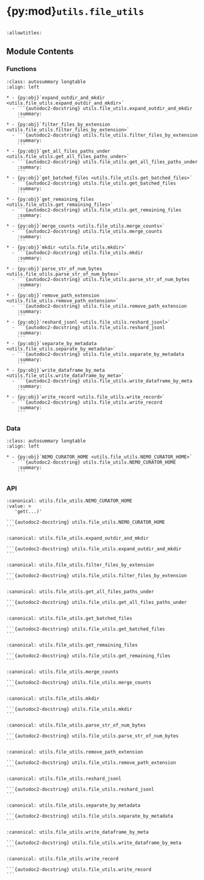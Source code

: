 # {py:mod}`utils.file_utils`

```{py:module} utils.file_utils
```

```{autodoc2-docstring} utils.file_utils
:allowtitles:
```

## Module Contents

### Functions

````{list-table}
:class: autosummary longtable
:align: left

* - {py:obj}`expand_outdir_and_mkdir <utils.file_utils.expand_outdir_and_mkdir>`
  - ```{autodoc2-docstring} utils.file_utils.expand_outdir_and_mkdir
    :summary:
    ```
* - {py:obj}`filter_files_by_extension <utils.file_utils.filter_files_by_extension>`
  - ```{autodoc2-docstring} utils.file_utils.filter_files_by_extension
    :summary:
    ```
* - {py:obj}`get_all_files_paths_under <utils.file_utils.get_all_files_paths_under>`
  - ```{autodoc2-docstring} utils.file_utils.get_all_files_paths_under
    :summary:
    ```
* - {py:obj}`get_batched_files <utils.file_utils.get_batched_files>`
  - ```{autodoc2-docstring} utils.file_utils.get_batched_files
    :summary:
    ```
* - {py:obj}`get_remaining_files <utils.file_utils.get_remaining_files>`
  - ```{autodoc2-docstring} utils.file_utils.get_remaining_files
    :summary:
    ```
* - {py:obj}`merge_counts <utils.file_utils.merge_counts>`
  - ```{autodoc2-docstring} utils.file_utils.merge_counts
    :summary:
    ```
* - {py:obj}`mkdir <utils.file_utils.mkdir>`
  - ```{autodoc2-docstring} utils.file_utils.mkdir
    :summary:
    ```
* - {py:obj}`parse_str_of_num_bytes <utils.file_utils.parse_str_of_num_bytes>`
  - ```{autodoc2-docstring} utils.file_utils.parse_str_of_num_bytes
    :summary:
    ```
* - {py:obj}`remove_path_extension <utils.file_utils.remove_path_extension>`
  - ```{autodoc2-docstring} utils.file_utils.remove_path_extension
    :summary:
    ```
* - {py:obj}`reshard_jsonl <utils.file_utils.reshard_jsonl>`
  - ```{autodoc2-docstring} utils.file_utils.reshard_jsonl
    :summary:
    ```
* - {py:obj}`separate_by_metadata <utils.file_utils.separate_by_metadata>`
  - ```{autodoc2-docstring} utils.file_utils.separate_by_metadata
    :summary:
    ```
* - {py:obj}`write_dataframe_by_meta <utils.file_utils.write_dataframe_by_meta>`
  - ```{autodoc2-docstring} utils.file_utils.write_dataframe_by_meta
    :summary:
    ```
* - {py:obj}`write_record <utils.file_utils.write_record>`
  - ```{autodoc2-docstring} utils.file_utils.write_record
    :summary:
    ```
````

### Data

````{list-table}
:class: autosummary longtable
:align: left

* - {py:obj}`NEMO_CURATOR_HOME <utils.file_utils.NEMO_CURATOR_HOME>`
  - ```{autodoc2-docstring} utils.file_utils.NEMO_CURATOR_HOME
    :summary:
    ```
````

### API

````{py:data} NEMO_CURATOR_HOME
:canonical: utils.file_utils.NEMO_CURATOR_HOME
:value: >
   'get(...)'

```{autodoc2-docstring} utils.file_utils.NEMO_CURATOR_HOME
```

````

````{py:function} expand_outdir_and_mkdir(outdir: str) -> str
:canonical: utils.file_utils.expand_outdir_and_mkdir

```{autodoc2-docstring} utils.file_utils.expand_outdir_and_mkdir
```
````

````{py:function} filter_files_by_extension(files_list: list[str], keep_extensions: str | list[str]) -> list[str]
:canonical: utils.file_utils.filter_files_by_extension

```{autodoc2-docstring} utils.file_utils.filter_files_by_extension
```
````

````{py:function} get_all_files_paths_under(root: str, recurse_subdirectories: bool = True, followlinks: bool = False, keep_extensions: str | list[str] | None = None) -> list[str]
:canonical: utils.file_utils.get_all_files_paths_under

```{autodoc2-docstring} utils.file_utils.get_all_files_paths_under
```
````

````{py:function} get_batched_files(input_file_path: str, output_file_path: str, input_file_type: str, batch_size: int = 64) -> list[list[str]]
:canonical: utils.file_utils.get_batched_files

```{autodoc2-docstring} utils.file_utils.get_batched_files
```
````

````{py:function} get_remaining_files(input_file_path: str, output_file_path: str, input_file_type: str, output_file_type: str | None = None, num_files: int = -1) -> list[str]
:canonical: utils.file_utils.get_remaining_files

```{autodoc2-docstring} utils.file_utils.get_remaining_files
```
````

````{py:function} merge_counts(first: dict, second: dict) -> dict
:canonical: utils.file_utils.merge_counts

```{autodoc2-docstring} utils.file_utils.merge_counts
```
````

````{py:function} mkdir(d: str) -> None
:canonical: utils.file_utils.mkdir

```{autodoc2-docstring} utils.file_utils.mkdir
```
````

````{py:function} parse_str_of_num_bytes(s: str, return_str: bool = False) -> str | int
:canonical: utils.file_utils.parse_str_of_num_bytes

```{autodoc2-docstring} utils.file_utils.parse_str_of_num_bytes
```
````

````{py:function} remove_path_extension(path: str) -> str
:canonical: utils.file_utils.remove_path_extension

```{autodoc2-docstring} utils.file_utils.remove_path_extension
```
````

````{py:function} reshard_jsonl(input_dir: str, output_dir: str, output_file_size: str = '100M', start_index: int = 0, file_prefix: str = '') -> None
:canonical: utils.file_utils.reshard_jsonl

```{autodoc2-docstring} utils.file_utils.reshard_jsonl
```
````

````{py:function} separate_by_metadata(input_data: dask.dataframe.DataFrame | str, output_dir: str, metadata_field: str, remove_metadata: bool = False, output_type: str = 'jsonl', input_type: str = 'jsonl', include_values: list[str] | None = None, exclude_values: list[str] | None = None, filename_col: str = 'file_name') -> dict
:canonical: utils.file_utils.separate_by_metadata

```{autodoc2-docstring} utils.file_utils.separate_by_metadata
```
````

````{py:function} write_dataframe_by_meta(df: pandas.DataFrame, output_dir: str, metadata_field: str, remove_metadata: bool = False, output_type: str = 'jsonl', include_values: list[str] | None = None, exclude_values: list[str] | None = None, filename_col: str = 'file_name') -> dict
:canonical: utils.file_utils.write_dataframe_by_meta

```{autodoc2-docstring} utils.file_utils.write_dataframe_by_meta
```
````

````{py:function} write_record(input_dir: str, file_name: str, line: str, field: str, output_dir: str, include_values: list[str] | None = None, exclude_values: list[str] | None = None) -> str | None
:canonical: utils.file_utils.write_record

```{autodoc2-docstring} utils.file_utils.write_record
```
````
